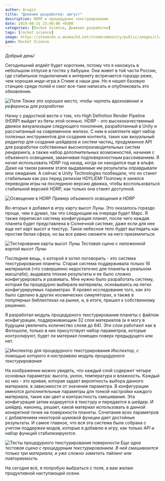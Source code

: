 ```yaml
---
author: Arugin
title: "Дневник разработки: август"
description: HDRP и процедурное текстурирование
date: 2019-08-31 23:49:00 +0300
categories: [Rocket Science, Дневник разработки]
tags: [rocket science]
image: https://steamcdn-a.akamaihd.net/steamcommunity/public/images/clans/34094219/1462e326f3d9275af95acd133f6b1d4e7b1f36fc.jpg
game: Rocket Science
---
```

Добрый день!

Сегодняшний апдейт будет коротким, потому что я нахожусь в небольшом отпуске в гостях у бабушки. Она живет в той части России, где стабильное подключение к интернету встречается гораздо реже, чем хорошая инди-игра в Стиме в наши дни. Но я нашел базовую станцию среди полей и смог все-таки написать и опубликовать это обновление.

![Поля](https://steamcdn-a.akamaihd.net/steamcommunity/public/images/clans/34094219/1462e326f3d9275af95acd133f6b1d4e7b1f36fc.jpg)
_Также это хорошее место, чтобы черпать вдохновение и референсы для разработки_

Начну с радостной вести о том, что High Definition Render Pipeline (HDRP) выйдет из беты этой осенью. HDRP - это высококачественный движок визуализации следующего поколения, разработанный в Unity и рассчитанный на современное железо. С ним в комплекте идет набор полезных инструментов для создания контента, таких как визуальный редактор для создания шейдеров и систем частиц, продуманное API для разработки собственных высокопроизводительных систем рендеринга, а также набор дополнительных возможностей, начиная с объемного освещения, заканчивая подповерхностным рассеиванием. Я начал использовать HDRP год назад, когда он находился еще в альфе. Даже на таком раннем этапе выдаваемые им результаты оправдывали мои ожидания. А сейчас в Unity Technologies пообещали, что он станет стабильным как раз перед релизом HDYLIEM! Поэтому я занялся переводом игры на последнюю версию движка, чтобы воспользоваться стабильной версией HDRP, как только она станет доступной.

![Освещение в HDRP](https://steamcdn-a.akamaihd.net/steamcommunity/public/images/clans/34094219/6d2eed9510169e49f3046ec241506a1ca49d27e0.jpg)
_Пример объемного освещения в HDRP_

Во-вторых я добавил в игру карту высот Луны. Это оказалось гораздо проще, чем я думал, так что следующим на очереди будет Марс. Я также переписал систему конфигурации планет, после чего каждая планета будет представлена в Солнечной системе, даже если для нее еще нет карт высот и текстур. Такое небесное тело будет выглядеть как простая белая сфера, но вы все равно сможете на него приземлиться.

![Тестирование карты высот Луны](https://steamcdn-a.akamaihd.net/steamcommunity/public/images/clans/34094219/21a3d33cfd6d08fa865bbd3c8f6c33d188e91806.png)
_Тестовая сцена с наложенной картой высот Луны_

Последняя вещь, о которой я хотел поговорить - это система текстурирования планеты. Старая система поддерживала только 16 материалов (что совершенно недостаточно для планеты в реальном масштабе), выдавала плохие результаты и ее было сложно конфигурировать и развивать. Мне нужно было разработать систему, которая бы процедурно выбирала материалы, основываясь на легко конфигурируемых параметрах. Я провел исследование того, как это было сделано в других космических симуляторах, а также в популярных библиотеках на рынке, и, в итоге, пришел к собственному решению.

Я разработал модуль процедурного текстурирования планеты с файлом конфигурации, поддерживающим 32 слоя материалов (и я могу в будущем увеличить количество слоев до 64). Эти слои работают как в Фотошопе, только в них присутствует набор параметров, которые контролируют, будет ли материал помещен поверх предыдущего или нет.

![Инспектор для процедурного текстурирования](https://steamcdn-a.akamaihd.net/steamcommunity/public/images/clans/34094219/139261c2031b71c881b85dc393a82bf72044512c.png)
_Инспектор, с помощью которого я настраиваю модуль процедурного текстурирования_

На изображении можно увидеть, что каждый слой содержит четыре основных параметра: высота, уклон, температура и влажность. Каждый из них - это кривая, которая задает вероятность выбора данного материала. в зависимости от значения параметра. В конфигурации имеются дополнительные параметры для тонкой настройки каждого материала, такие как цвет и контрастность смешивания. Эта конфигурация затем кодируется в текстуру и передается в шейдер. И шейдер, наконец, решает, какой материал использовать в данной конкретной точке на поверхности планеты. Сочетание всех параметров с добавлением некоторой шумовой функции дает достойные результаты. И самое главное, что вся эта система была собрана с учетом поддержки модов, которые я добавлю в игру, как только API и набор функций стабилизируются.

![Тесты процедурного текстурирования поверхности](https://steamcdn-a.akamaihd.net/steamcommunity/public/images/clans/34094219/6eeb3c94c0bdaf73fa2c7506c7bf67a49f764872.jpg)
_Еще одна тестовая сцена с процедурным текстурированием. В ней смешиваются только три материала, и уже сложно заметить тайлинг или повторяемость_

На сегодня всё, я попробую выбраться с поля, а вам желаю продуктивной наступающей осени.
